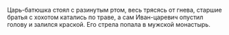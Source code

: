   Царь-батюшка стоял с разинутым ртом, весь трясясь от гнева, старшие братья с хохотом катались по траве, а сам Иван-царевич опустил голову и залился краской.
Его стрела попала в мужской монастырь.    